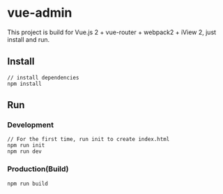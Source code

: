 # vue-admin

This project is build for Vue.js 2 + vue-router + webpack2 + iView 2, just install and run.

## Install
```bush
// install dependencies
npm install
```
## Run
### Development
```bush
// For the first time, run init to create index.html
npm run init
npm run dev
```
### Production(Build)
```bush
npm run build
```

